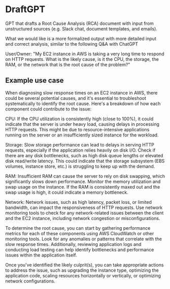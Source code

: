 # DraftGPT
GPT that drafts a Root Cause Analysis (RCA) document with input from unstructured sources (e.g. Slack chat, document templates, and emails).

What we would like is a more formalized output with more detailed input and correct analysis, similar to the following Q&A with ChatGPT

User/Owner: "My EC2 instance in AWS is taking a very long time to respond on HTTP requests. What is the likely cause, is it the CPU, the storage, the RAM, or the network that is the root cause of the problem?"

## Example use case
When diagnosing slow response times on an EC2 instance in AWS, there could be several potential causes, and it's essential to troubleshoot systematically to identify the root cause. Here's a breakdown of how each component could contribute to the issue:

CPU: If the CPU utilization is consistently high (close to 100%), it could indicate that the server is under heavy load, causing delays in processing HTTP requests. This might be due to resource-intensive applications running on the server or an insufficiently sized instance for the workload.

Storage: Slow storage performance can lead to delays in serving HTTP requests, especially if the application relies heavily on disk I/O. Check if there are any disk bottlenecks, such as high disk queue lengths or elevated disk read/write latency. This could indicate that the storage subsystem (EBS volumes, instance store, etc.) is struggling to keep up with the demand.

RAM: Insufficient RAM can cause the server to rely on disk swapping, which significantly slows down performance. Monitor the memory utilization and swap usage on the instance. If the RAM is consistently maxed out and the swap usage is high, it could indicate a memory bottleneck.

Network: Network issues, such as high latency, packet loss, or limited bandwidth, can impact the responsiveness of HTTP requests. Use network monitoring tools to check for any network-related issues between the client and the EC2 instance, including network congestion or misconfigurations.

To determine the root cause, you can start by gathering performance metrics for each of these components using AWS CloudWatch or other monitoring tools. Look for any anomalies or patterns that correlate with the slow response times. Additionally, reviewing application logs and conducting load testing can help identify bottlenecks and performance issues within the application itself.

Once you've identified the likely culprit(s), you can take appropriate actions to address the issue, such as upgrading the instance type, optimizing the application code, scaling resources horizontally or vertically, or optimizing network configurations.

